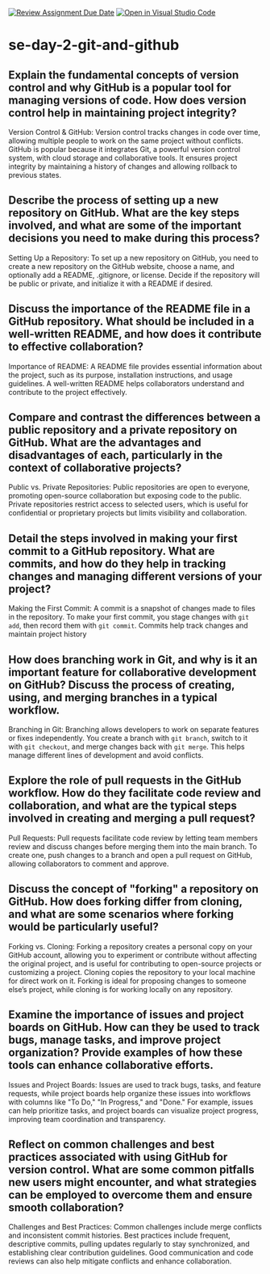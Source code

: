 [![Review Assignment Due Date](https://classroom.github.com/assets/deadline-readme-button-22041afd0340ce965d47ae6ef1cefeee28c7c493a6346c4f15d667ab976d596c.svg)](https://classroom.github.com/a/8wgCKhpZ)
[![Open in Visual Studio Code](https://classroom.github.com/assets/open-in-vscode-2e0aaae1b6195c2367325f4f02e2d04e9abb55f0b24a779b69b11b9e10269abc.svg)](https://classroom.github.com/online_ide?assignment_repo_id=15694118&assignment_repo_type=AssignmentRepo)
# se-day-2-git-and-github
## Explain the fundamental concepts of version control and why GitHub is a popular tool for managing versions of code. How does version control help in maintaining project integrity?
Version Control & GitHub: Version control tracks changes in code over time, allowing multiple people to work on the same project without conflicts. GitHub is popular because it integrates Git, a powerful version control system, with cloud storage and collaborative tools. It ensures project integrity by maintaining a history of changes and allowing rollback to previous states.

## Describe the process of setting up a new repository on GitHub. What are the key steps involved, and what are some of the important decisions you need to make during this process?
Setting Up a Repository: To set up a new repository on GitHub, you need to create a new repository on the GitHub website, choose a name, and optionally add a README, .gitignore, or license. Decide if the repository will be public or private, and initialize it with a README if desired.

## Discuss the importance of the README file in a GitHub repository. What should be included in a well-written README, and how does it contribute to effective collaboration?
Importance of README: A README file provides essential information about the project, such as its purpose, installation instructions, and usage guidelines. A well-written README helps collaborators understand and contribute to the project effectively.

## Compare and contrast the differences between a public repository and a private repository on GitHub. What are the advantages and disadvantages of each, particularly in the context of collaborative projects?
Public vs. Private Repositories: Public repositories are open to everyone, promoting open-source collaboration but exposing code to the public. Private repositories restrict access to selected users, which is useful for confidential or proprietary projects but limits visibility and collaboration.

## Detail the steps involved in making your first commit to a GitHub repository. What are commits, and how do they help in tracking changes and managing different versions of your project?
Making the First Commit: A commit is a snapshot of changes made to files in the repository. To make your first commit, you stage changes with `git add`, then record them with `git commit`. Commits help track changes and maintain project history

## How does branching work in Git, and why is it an important feature for collaborative development on GitHub? Discuss the process of creating, using, and merging branches in a typical workflow.
Branching in Git: Branching allows developers to work on separate features or fixes independently. You create a branch with `git branch`, switch to it with `git checkout`, and merge changes back with `git merge`. This helps manage different lines of development and avoid conflicts.


## Explore the role of pull requests in the GitHub workflow. How do they facilitate code review and collaboration, and what are the typical steps involved in creating and merging a pull request?
Pull Requests:  Pull requests facilitate code review by letting team members review and discuss changes before merging them into the main branch. To create one, push changes to a branch and open a pull request on GitHub, allowing collaborators to comment and approve.

## Discuss the concept of "forking" a repository on GitHub. How does forking differ from cloning, and what are some scenarios where forking would be particularly useful?
Forking vs. Cloning: Forking a repository creates a personal copy on your GitHub account, allowing you to experiment or contribute without affecting the original project, and is useful for contributing to open-source projects or customizing a project. Cloning copies the repository to your local machine for direct work on it. Forking is ideal for proposing changes to someone else’s project, while cloning is for working locally on any repository.

## Examine the importance of issues and project boards on GitHub. How can they be used to track bugs, manage tasks, and improve project organization? Provide examples of how these tools can enhance collaborative efforts.
Issues and Project Boards: Issues are used to track bugs, tasks, and feature requests, while project boards help organize these issues into workflows with columns like "To Do," "In Progress," and "Done." For example, issues can help prioritize tasks, and project boards can visualize project progress, improving team coordination and transparency.
## Reflect on common challenges and best practices associated with using GitHub for version control. What are some common pitfalls new users might encounter, and what strategies can be employed to overcome them and ensure smooth collaboration?
Challenges and Best Practices: Common challenges include merge conflicts and inconsistent commit histories. Best practices include frequent, descriptive commits, pulling updates regularly to stay synchronized, and establishing clear contribution guidelines. Good communication and code reviews can also help mitigate conflicts and enhance collaboration.
